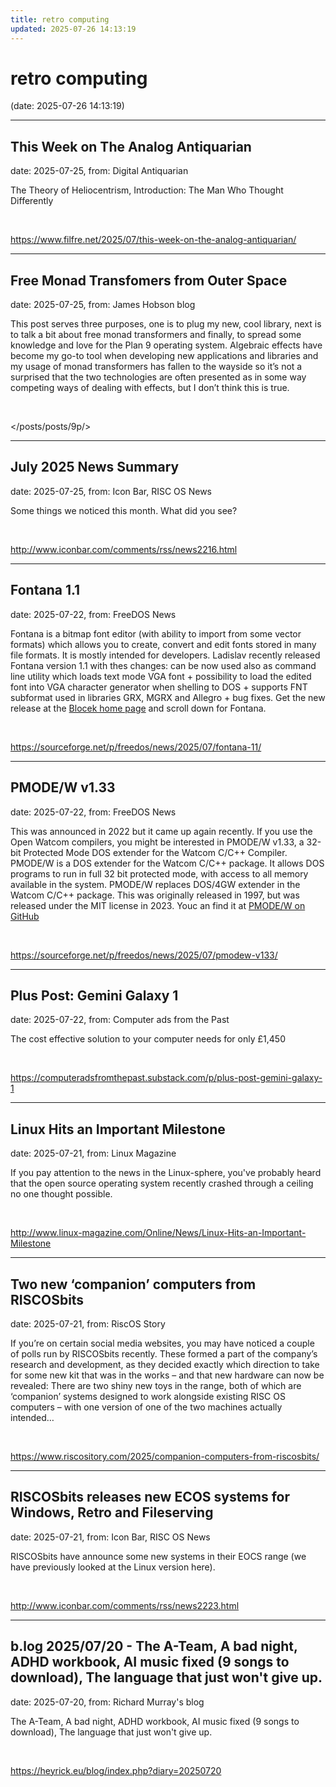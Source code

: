 ```yaml
---
title: retro computing
updated: 2025-07-26 14:13:19
---
```


# retro computing

(date: 2025-07-26 14:13:19)

---

## This Week on The Analog Antiquarian

date: 2025-07-25, from: Digital Antiquarian

The Theory of Heliocentrism, Introduction: The Man Who Thought Differently 

<br> 

<https://www.filfre.net/2025/07/this-week-on-the-analog-antiquarian/>

---

## Free Monad Transfomers from Outer Space

date: 2025-07-25, from: James Hobson blog

This post serves three purposes, one is to plug my new, cool library, next is to talk a bit about free monad transformers and finally, to spread some knowledge and love for the Plan 9 operating system.
Algebraic effects have become my go-to tool when developing new applications and libraries and my usage of monad transformers has fallen to the wayside so it&rsquo;s not a surprised that the two technologies are often presented as in some way competing ways of dealing with effects, but I don&rsquo;t think this is true. 

<br> 

</posts/posts/9p/>

---

## July 2025 News Summary

date: 2025-07-25, from: Icon Bar, RISC OS News

Some things we noticed this month. What did you see? 

<br> 

<http://www.iconbar.com/comments/rss/news2216.html>

---

## Fontana 1.1

date: 2025-07-22, from: FreeDOS News

<div class="markdown_content"><p>Fontana is a bitmap font editor (with ability to import from some vector formats) which allows you to create, convert and edit fonts stored in many file formats. It is mostly intended for developers. Ladislav recently released Fontana version 1.1 with thes changes: can be now used also as command line utility which loads text mode VGA font + possibility to load the edited font into VGA character generator when shelling to DOS + supports FNT subformat used in libraries GRX, MGRX and Allegro + bug fixes. Get the new release at the <a class="" href="https://www.laaca.borec.cz/blocek/" rel="nofollow">Blocek home page</a> and scroll down for Fontana.</p></div> 

<br> 

<https://sourceforge.net/p/freedos/news/2025/07/fontana-11/>

---

## PMODE/W v1.33

date: 2025-07-22, from: FreeDOS News

<div class="markdown_content"><p>This was announced in 2022 but it came up again recently. If you use the Open Watcom compilers, you might be interested in PMODE/W v1.33, a 32-bit Protected Mode DOS extender for the Watcom C/C++ Compiler. PMODE/W is a DOS extender for the Watcom C/C++ package. It allows DOS programs to run in full 32 bit protected mode, with access to all memory available in the system. PMODE/W replaces DOS/4GW extender in the Watcom C/C++ package. This was originally released in 1997, but was released under the MIT license in 2023. Youc an find it at <a class="" href="https://github.com/javiergutierrezchamorro/pmodew" rel="nofollow">PMODE/W on GitHub</a></p></div> 

<br> 

<https://sourceforge.net/p/freedos/news/2025/07/pmodew-v133/>

---

## Plus Post: Gemini Galaxy 1

date: 2025-07-22, from: Computer ads from the Past

The cost effective solution to your computer needs for only &#163;1,450 

<br> 

<https://computeradsfromthepast.substack.com/p/plus-post-gemini-galaxy-1>

---

## Linux Hits an Important Milestone

date: 2025-07-21, from: Linux Magazine

<p>If you pay attention to the news in the Linux-sphere, you've probably heard that the open source operating system recently crashed through a ceiling no one thought possible.</p> 

<br> 

<http://www.linux-magazine.com/Online/News/Linux-Hits-an-Important-Milestone>

---

## Two new ‘companion’ computers from RISCOSbits

date: 2025-07-21, from: RiscOS Story

If you&#8217;re on certain social media websites, you may have noticed a couple of polls run by RISCOSbits recently. These formed a part of the company&#8217;s research and development, as they decided exactly which direction to take for some new kit that was in the works &#8211; and that new hardware can now be revealed: There are two shiny new toys in the range, both of which are &#8216;companion&#8217; systems designed to work alongside existing RISC OS computers &#8211; with one version of one of the two machines actually intended&#8230; 

<br> 

<https://www.riscository.com/2025/companion-computers-from-riscosbits/>

---

## RISCOSbits releases new ECOS systems for Windows, Retro and Fileserving

date: 2025-07-21, from: Icon Bar, RISC OS News

RISCOSbits have announce some new systems in their EOCS range (we have previously looked at the Linux version here). 

<br> 

<http://www.iconbar.com/comments/rss/news2223.html>

---

## b.log 2025/07/20 - The A-Team, A bad night, ADHD workbook, AI music fixed (9 songs to download), The language that just won't give up.

date: 2025-07-20, from: Richard Murray's blog

The A-Team, A bad night, ADHD workbook, AI music fixed (9 songs to download), The language that just won't give up. 

<br> 

<https://heyrick.eu/blog/index.php?diary=20250720>

